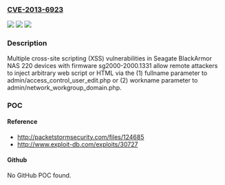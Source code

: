 ### [CVE-2013-6923](https://cve.mitre.org/cgi-bin/cvename.cgi?name=CVE-2013-6923)
![](https://img.shields.io/static/v1?label=Product&message=n%2Fa&color=blue)
![](https://img.shields.io/static/v1?label=Version&message=n%2Fa&color=blue)
![](https://img.shields.io/static/v1?label=Vulnerability&message=n%2Fa&color=brighgreen)

### Description

Multiple cross-site scripting (XSS) vulnerabilities in Seagate BlackArmor NAS 220 devices with firmware sg2000-2000.1331 allow remote attackers to inject arbitrary web script or HTML via the (1) fullname parameter to admin/access_control_user_edit.php or (2) workname parameter to admin/network_workgroup_domain.php.

### POC

#### Reference
- http://packetstormsecurity.com/files/124685
- http://www.exploit-db.com/exploits/30727

#### Github
No GitHub POC found.

